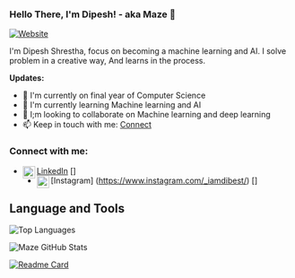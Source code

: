 ### Hello There, I'm Dipesh! - aka Maze 👋

[![Website](https://img.shields.io/website?label=Website&style=for-the-badge&url=https://dipesh-shrestha.netlify.app/)](https://dipesh-shrestha.netlify.app/)

I'm Dipesh Shrestha, focus on becoming a machine learning and AI. I solve problem in a creative way, And learns in the process.

**Updates:**
- 🎤 I'm currently on final year of Computer Science
- 📖 I'm currently learning Machine learning and AI
- 👫 I;m looking to collaborate on Machine learning and deep learning
- 📫 Keep in touch with me: [Connect](https://www.linkedin.com/in/dipesh-shrestha-4ab2b71b0/)


### Connect with me:
- [LinkedIn](https://www.linkedin.com/in/dipesh-shrestha-4ab2b71b0/) [<img align="left" alt="codeSTACKr | LinkedIn" width="22px" src="https://cdn.jsdelivr.net/npm/simple-icons@v3/icons/linkedin.svg" />]
- [Instagram] (https://www.instagram.com/_iamdibest/) [<img align="left" alt="codeSTACKr | Instagram" width="22px" src="https://cdn.jsdelivr.net/npm/simple-icons@v3/icons/instagram.svg" />]

## **Language and Tools**

![Top Languages](https://github-readme-stats.vercel.app/api/top-langs/?username=Maze-lol&theme=synthwave)

![Maze GitHub Stats](https://github-readme-stats.vercel.app/api?username=Maze-lol&hide=prs,issues,contribs?username=Maze-lol&count_private=true?username=Maze-lol&show_icons=true&theme=synthwave)


[![Readme Card](https://github-readme-stats.vercel.app/api/pin/?username=Maze-lol&repo=github-readme-stats)](https://github.com/anuraghazra/github-readme-stats)











